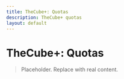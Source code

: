 ```yaml
---
title: TheCube+: Quotas
description: TheCube+ quotas
layout: default
---
```

# TheCube+: Quotas

> Placeholder. Replace with real content.

